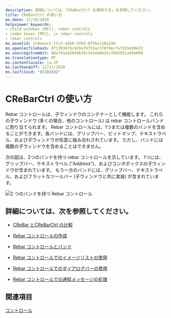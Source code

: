 ```yaml
---
description: 詳細については、「CReBarCtrl を使用する」を参照してください。
title: CReBarCtrl の使い方
ms.date: 11/19/2018
helpviewer_keywords:
- child windows [MFC], rebar controls
- combo boxes [MFC], in rebar controls
- rebar controls
ms.assetid: 2c0aeec2-ffc3-44b8-97b5-0f56e116a338
ms.openlocfilehash: 8f1393079c929e79753ac378fdecfafd19e00423
ms.sourcegitcommit: d6af41e42699628c3e2e6063ec7b03931a49a098
ms.translationtype: MT
ms.contentlocale: ja-JP
ms.lasthandoff: 12/11/2020
ms.locfileid: "97202432"
---
```

# <a name="using-crebarctrl"></a>CReBarCtrl の使い方

Rebar コントロールは、子ウィンドウのコンテナーとして機能します。 これらの子ウィンドウ (多くの場合、他のコントロール) は rebar コントロールバンドに割り当てられます。 Rebar コントロールには、1つまたは複数のバンドを含めることができます。各バンドには、グリップバー、ビットマップ、テキストラベル、および子ウィンドウが任意に組み合わされています。 ただし、バンドには複数の子ウィンドウを含めることはできません。

次の図は、2つのバンドを持つ rebar コントロールを示しています。 1つには、グリップバー、テキストラベル ("Address")、およびコンボボックスの子ウィンドウが含まれています。 もう一方のバンドには、グリップバー、テキストラベル、およびフラットなツールバー (子ウィンドウと共に実装) が含まれています。

![2 つのバンドを持つ Rebar コントロール](../mfc/media/vc4ruz1.gif "2 つのバンドを持つ Rebar コントロール")

## <a name="what-do-you-want-to-know-more-about"></a>詳細については、次を参照してください。

- [CReBar とCReBarCtrl の比較](../mfc/crebar-vs-crebarctrl.md)

- [Rebar コントロールの作成](../mfc/creating-a-rebar-control.md)

- [Rebar コントロールとバンド](../mfc/rebar-controls-and-bands.md)

- [Rebar コントロールでのイメージリストの使用](../mfc/using-an-image-list-with-a-rebar-control.md)

- [Rebar コントロールでのダイアログバーの使用](../mfc/using-a-dialog-bar-with-a-rebar-control.md)

- [Rebar コントロールでの通知メッセージの処理](../mfc/processing-notification-messages-in-a-rebar-control.md)

## <a name="see-also"></a>関連項目

[コントロール](../mfc/controls-mfc.md)
